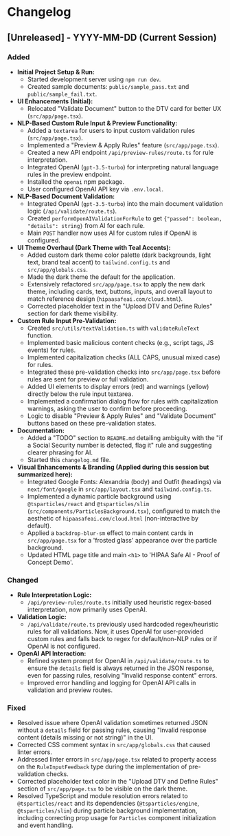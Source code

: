 # Changelog

## [Unreleased] - YYYY-MM-DD (Current Session)

### Added
- **Initial Project Setup & Run:**
  - Started development server using `npm run dev`.
  - Created sample documents: `public/sample_pass.txt` and `public/sample_fail.txt`.
- **UI Enhancements (Initial):**
  - Relocated "Validate Document" button to the DTV card for better UX (`src/app/page.tsx`).
- **NLP-Based Custom Rule Input & Preview Functionality:**
  - Added a `textarea` for users to input custom validation rules (`src/app/page.tsx`).
  - Implemented a "Preview & Apply Rules" feature (`src/app/page.tsx`).
  - Created a new API endpoint `/api/preview-rules/route.ts` for rule interpretation.
  - Integrated OpenAI (`gpt-3.5-turbo`) for interpreting natural language rules in the preview endpoint.
  - Installed the `openai` npm package.
  - User configured OpenAI API key via `.env.local`.
- **NLP-Based Document Validation:**
  - Integrated OpenAI (`gpt-3.5-turbo`) into the main document validation logic (`/api/validate/route.ts`).
  - Created `performOpenAIValidationForRule` to get `{"passed": boolean, "details": string}` from AI for each rule.
  - Main `POST` handler now uses AI for custom rules if OpenAI is configured.
- **UI Theme Overhaul (Dark Theme with Teal Accents):**
  - Added custom dark theme color palette (dark backgrounds, light text, brand teal accent) to `tailwind.config.ts` and `src/app/globals.css`.
  - Made the dark theme the default for the application.
  - Extensively refactored `src/app/page.tsx` to apply the new dark theme, including cards, text, buttons, inputs, and overall layout to match reference design (`hipaasafeai.com/cloud.html`).
  - Corrected placeholder text in the "Upload DTV and Define Rules" section for dark theme visibility.
- **Custom Rule Input Pre-Validation:**
  - Created `src/utils/textValidation.ts` with `validateRuleText` function.
  - Implemented basic malicious content checks (e.g., script tags, JS events) for rules.
  - Implemented capitalization checks (ALL CAPS, unusual mixed case) for rules.
  - Integrated these pre-validation checks into `src/app/page.tsx` before rules are sent for preview or full validation.
  - Added UI elements to display errors (red) and warnings (yellow) directly below the rule input textarea.
  - Implemented a confirmation dialog flow for rules with capitalization warnings, asking the user to confirm before proceeding.
  - Logic to disable "Preview & Apply Rules" and "Validate Document" buttons based on these pre-validation states.
- **Documentation:**
  - Added a "TODO" section to `README.md` detailing ambiguity with the "if a Social Security number is detected, flag it" rule and suggesting clearer phrasing for AI.
  - Started this `changelog.md` file.
- **Visual Enhancements & Branding (Applied during this session but summarized here):**
    - Integrated Google Fonts: Alexandria (body) and Outfit (headings) via `next/font/google` in `src/app/layout.tsx` and `tailwind.config.ts`.
    - Implemented a dynamic particle background using `@tsparticles/react` and `@tsparticles/slim` (`src/components/ParticlesBackground.tsx`), configured to match the aesthetic of `hipaasafeai.com/cloud.html` (non-interactive by default).
    - Applied a `backdrop-blur-sm` effect to main content cards in `src/app/page.tsx` for a 'frosted glass' appearance over the particle background.
    - Updated HTML page title and main `<h1>` to 'HIPAA Safe AI - Proof of Concept Demo'.

### Changed
- **Rule Interpretation Logic:**
  - `/api/preview-rules/route.ts` initially used heuristic regex-based interpretation, now primarily uses OpenAI.
- **Validation Logic:**
  - `/api/validate/route.ts` previously used hardcoded regex/heuristic rules for all validations. Now, it uses OpenAI for user-provided custom rules and falls back to regex for default/non-NLP rules or if OpenAI is not configured.
- **OpenAI API Interaction:**
  - Refined system prompt for OpenAI in `/api/validate/route.ts` to ensure the `details` field is always returned in the JSON response, even for passing rules, resolving "Invalid response content" errors.
  - Improved error handling and logging for OpenAI API calls in validation and preview routes.

### Fixed
- Resolved issue where OpenAI validation sometimes returned JSON without a `details` field for passing rules, causing "Invalid response content (details missing or not string)" in the UI.
- Corrected CSS comment syntax in `src/app/globals.css` that caused linter errors.
- Addressed linter errors in `src/app/page.tsx` related to property access on the `RuleInputFeedback` type during the implementation of pre-validation checks.
- Corrected placeholder text color in the "Upload DTV and Define Rules" section of `src/app/page.tsx` to be visible on the dark theme.
- Resolved TypeScript and module resolution errors related to `@tsparticles/react` and its dependencies (`@tsparticles/engine`, `@tsparticles/slim`) during particle background implementation, including correcting prop usage for `Particles` component initialization and event handling. 